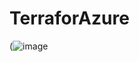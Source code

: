 # TerraforAzure
(![image](https://user-images.githubusercontent.com/127749159/225256010-4a21c071-17d2-48ab-9ae0-1ccbaca8bc30.png)
